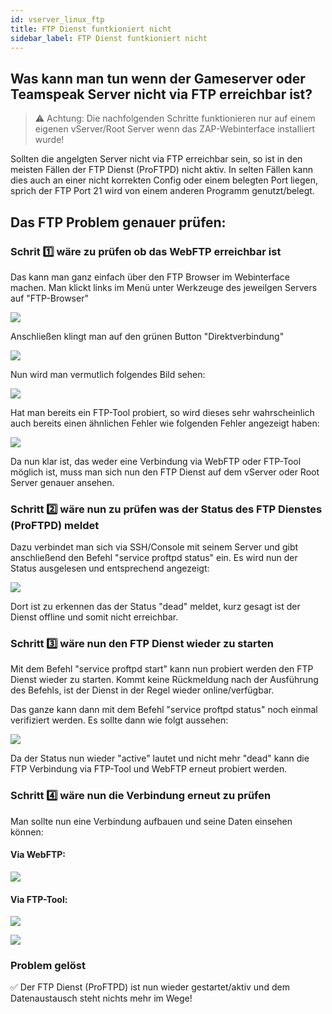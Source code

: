 ```yaml
---
id: vserver_linux_ftp
title: FTP Dienst funtkioniert nicht 
sidebar_label: FTP Dienst funtkioniert nicht
---
```


## Was kann man tun wenn der Gameserver oder Teamspeak Server nicht via FTP erreichbar ist? 

> ⚠️ Achtung: Die nachfolgenden Schritte funktionieren nur auf einem eigenen vServer/Root Server wenn das ZAP-Webinterface installiert wurde!

Sollten die angelgten Server nicht via FTP erreichbar sein, so ist in den meisten Fällen der FTP Dienst (ProFTPD) nicht aktiv. 
In selten Fällen kann dies auch an einer nicht korrekten Config oder einem belegten Port liegen, sprich der FTP Port 21 wird von einem anderen Programm genutzt/belegt. 

## Das FTP Problem genauer prüfen:

### Schrit 1️⃣ wäre zu prüfen ob das WebFTP erreichbar ist
Das kann man ganz einfach über den FTP Browser im Webinterface machen. 
Man klickt links im Menü unter Werkzeuge des jeweilgen Servers auf "FTP-Browser"

![](https://screensaver01.zap-hosting.com/index.php/s/3anaWAXfTfnRCry/preview)


Anschließen klingt man auf den grünen Button "Direktverbindung"

![](https://screensaver01.zap-hosting.com/index.php/s/XPb7MmdxLpDreTa/preview)

Nun wird man vermutlich folgendes Bild sehen: 

![](https://screensaver01.zap-hosting.com/index.php/s/qiKZBsDDj2BaSwX/preview)

Hat man bereits ein FTP-Tool probiert, so wird dieses sehr wahrscheinlich auch bereits einen ähnlichen Fehler wie folgenden Fehler angezeigt haben: 

![](https://screensaver01.zap-hosting.com/index.php/s/oM7dkPdfZ9r2Ann/preview)


Da nun klar ist, das weder eine Verbindung via WebFTP oder FTP-Tool möglich ist, muss man sich nun den FTP Dienst auf dem vServer oder Root Server genauer ansehen. 


### Schritt 2️⃣ wäre nun zu prüfen was der Status des FTP Dienstes (ProFTPD) meldet
Dazu verbindet man sich via SSH/Console mit seinem Server und gibt anschließend den Befehl "service proftpd status" ein. 
Es wird nun der Status ausgelesen und entsprechend angezeigt:

![](https://screensaver01.zap-hosting.com/index.php/s/qTeq5MZksCXymYM/preview)


Dort ist zu erkennen das der Status "dead" meldet, kurz gesagt ist der Dienst offline und somit nicht erreichbar. 


### Schritt 3️⃣ wäre nun den FTP Dienst wieder zu starten
Mit dem Befehl "service proftpd start" kann nun probiert werden den FTP Dienst wieder zu starten.
Kommt keine Rückmeldung nach der Ausführung des Befehls, ist der Dienst in der Regel wieder online/verfügbar. 

Das ganze kann dann mit dem Befehl "service proftpd status" noch einmal verifiziert werden. 
Es sollte dann wie folgt aussehen: 

![](https://screensaver01.zap-hosting.com/index.php/s/ZHCFppHqH6LQLxw/preview)


Da der Status nun wieder "active" lautet und nicht mehr "dead" kann die FTP Verbindung via FTP-Tool und WebFTP erneut probiert werden. 

### Schritt 4️⃣ wäre nun die Verbindung erneut zu prüfen
Man sollte nun eine Verbindung aufbauen und seine Daten einsehen können: 

#### Via WebFTP: 

![](https://screensaver01.zap-hosting.com/index.php/s/kXZXoYFLE7AZRgg/preview)


#### Via FTP-Tool: 

![](https://screensaver01.zap-hosting.com/index.php/s/mKAwzTfkSkHosL9/preview)

![](https://screensaver01.zap-hosting.com/index.php/s/sPDj9f35HxtL6GF/preview)

### Problem gelöst
✅ Der FTP Dienst (ProFTPD) ist nun wieder gestartet/aktiv und dem Datenaustausch steht nichts mehr im Wege!
